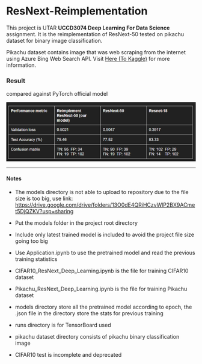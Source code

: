 # ResNext-Reimplementation

This project is UTAR **UCCD3074 Deep Learning For Data Science** assignment. It is the reimplementation of ResNext-50 tested on pikachu dataset for binary image classification.

Pikachu dataset contains image that was web scraping from the internet using Azure Bing Web Search API. Visit [Here (To Kaggle)](https://www.kaggle.com/hal0samuel/pikachu-classification-dataset) for more information.


### Result
compared against PyTorch official model
	
![Pikachu result](img/result.png)





--------------------
#### Notes

- The models directory is not able to upload to repository due to the file size is too big, use link:
https://drive.google.com/drive/folders/13O0dE4QRiHCzvWlP2BX9ACmet5DjQZKV?usp=sharing

- Put the models folder in the project root directory

- Include only latest trained model is included to avoid the project file size going too big

- Use Application.ipynb to use the pretrained model and read the previous training statistics

- CIFAR10_ResNext_Deep_Learning.ipynb is the file for training CIFAR10 dataset

- Pikachu_ResNext_Deep_Learning.ipynb is the file for training Pikachu dataset

- models directory store all the pretrained model according to epoch, the .json file in the directory store the stats for previous training

- runs directory is for TensorBoard used

- pikachu dataset directory consists of pikachu binary classification image

- CIFAR10 test is incomplete and deprecated
